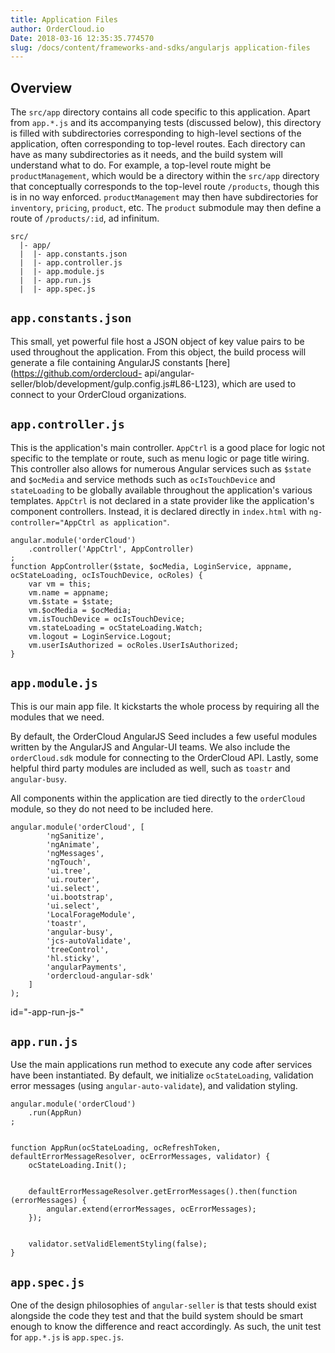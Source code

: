 ```yaml
---
title: Application Files
author: OrderCloud.io 
Date: 2018-03-16 12:35:35.774570
slug: /docs/content/frameworks-and-sdks/angularjs application-files
---
```

## Overview

The `src/app` directory contains all code specific to this application. Apart
from `app.*.js` and its accompanying tests (discussed below), this directory
is filled with subdirectories corresponding to high-level sections of the
application, often corresponding to top-level routes. Each directory can have
as many subdirectories as it needs, and the build system will understand what
to do. For example, a top-level route might be `productManagement`, which
would be a directory within the `src/app` directory that conceptually
corresponds to the top-level route `/products`, though this is in no way
enforced. `productManagement` may then have subdirectories for `inventory`,
`pricing`, `product`, etc. The `product` submodule may then define a route of
`/products/:id`, ad infinitum.

    
    
    src/
      |- app/
      |  |- app.constants.json
      |  |- app.controller.js
      |  |- app.module.js
      |  |- app.run.js
      |  |- app.spec.js

## `app.constants.json`

This small, yet powerful file host a JSON object of key value pairs to be used
throughout the application. From this object, the build process will generate
a file containing AngularJS constants [here](https://github.com/ordercloud-
api/angular-seller/blob/development/gulp.config.js#L86-L123), which are used
to connect to your OrderCloud organizations.

## `app.controller.js`

This is the application's main controller. `AppCtrl` is a good place for logic
not specific to the template or route, such as menu logic or page title
wiring. This controller also allows for numerous Angular services such as
`$state` and `$ocMedia` and service methods such as `ocIsTouchDevice` and
`stateLoading` to be globally available throughout the application's various
templates. `AppCtrl` is not declared in a state provider like the
application's component controllers. Instead, it is declared directly in
`index.html` with `ng-controller="AppCtrl as application"`.

    
    
    angular.module('orderCloud')
        .controller('AppCtrl', AppController)
    ;
    function AppController($state, $ocMedia, LoginService, appname, ocStateLoading, ocIsTouchDevice, ocRoles) {
        var vm = this;
        vm.name = appname;
        vm.$state = $state;
        vm.$ocMedia = $ocMedia;
        vm.isTouchDevice = ocIsTouchDevice;
        vm.stateLoading = ocStateLoading.Watch;
        vm.logout = LoginService.Logout;
        vm.userIsAuthorized = ocRoles.UserIsAuthorized;
    }
    

## `app.module.js`

This is our main app file. It kickstarts the whole process by requiring all
the modules that we need.

By default, the OrderCloud AngularJS Seed includes a few useful modules
written by the AngularJS and Angular-UI teams. We also include the
`orderCloud.sdk` module for connecting to the OrderCloud API. Lastly, some
helpful third party modules are included as well, such as `toastr` and
`angular-busy`.

All components within the application are tied directly to the `orderCloud`
module, so they do not need to be included here.

    
    
    angular.module('orderCloud', [
            'ngSanitize',
            'ngAnimate',
            'ngMessages',
            'ngTouch',
            'ui.tree',
            'ui.router',
            'ui.select',
            'ui.bootstrap',
            'ui.select',
            'LocalForageModule',
            'toastr',
            'angular-busy',
            'jcs-autoValidate',
            'treeControl',
            'hl.sticky',
            'angularPayments',
            'ordercloud-angular-sdk'
        ]
    );
    

id="-app-run-js-"

## `app.run.js`

Use the main applications run method to execute any code after services have
been instantiated. By default, we initialize `ocStateLoading`, validation
error messages (using `angular-auto-validate`), and validation styling.

    
    
    angular.module('orderCloud')
        .run(AppRun)
    ;
    
    
    function AppRun(ocStateLoading, ocRefreshToken, defaultErrorMessageResolver, ocErrorMessages, validator) {
        ocStateLoading.Init();
    
    
        defaultErrorMessageResolver.getErrorMessages().then(function (errorMessages) {
            angular.extend(errorMessages, ocErrorMessages);
        });
    
    
        validator.setValidElementStyling(false);
    }
    

## `app.spec.js`

One of the design philosophies of `angular-seller` is that tests should exist
alongside the code they test and that the build system should be smart enough
to know the difference and react accordingly. As such, the unit test for
`app.*.js` is `app.spec.js`.

